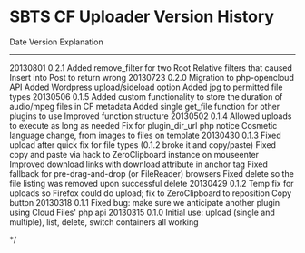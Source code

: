 SBTS CF Uploader Version History
================================

Date		Version	Explanation
----		-------	-----------
20130801	0.2.1	Added remove_filter for two Root Relative filters that caused Insert into Post to return wrong
20130723	0.2.0	Migration to php-opencloud API
					Added Wordpress upload/sideload option
					Added jpg to permitted file types
20130506	0.1.5	Added custom functionality to store the duration of audio/mpeg files in CF metadata
					Added single get_file function for other plugins to use
					Improved function structure
20130502	0.1.4	Allowed uploads to execute as long as needed
					Fix for plugin_dir_url php notice
					Cosmetic language change, from images to files on template
20130430	0.1.3	Fixed upload after quick fix for file types (0.1.2 broke it and copy/paste)
					Fixed copy and paste via hack to ZeroClipboard instance on mouseenter
					Improved download links with download attribute in anchor tag
					Fixed fallback for pre-drag-and-drop (or FileReader) browsers
					Fixed delete so the file listing was removed upon successful delete
20130429	0.1.2	Temp fix for uploads so Firefox could do upload; fix to ZeroClipboard to reposition Copy button
20130318	0.1.1	Fixed bug: make sure we anticipate another plugin using Cloud Files' php api
20130315	0.1.0	Initial use: upload (single and multiple), list, delete, switch containers all working

 */
